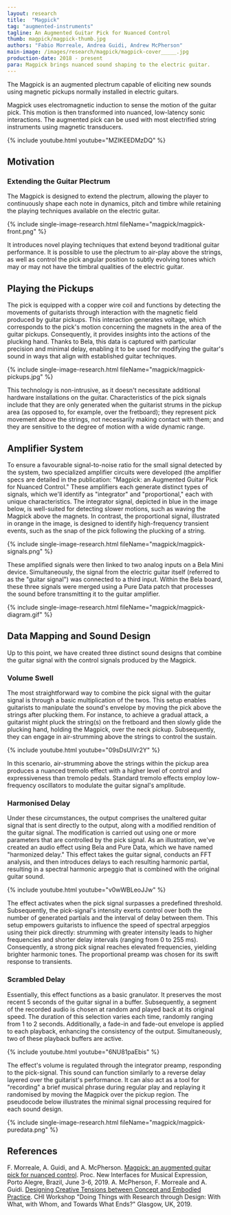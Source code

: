 ```yaml
---
layout: research
title:  "Magpick"
tag: "augmented-instruments"
tagline: An Augmented Guitar Pick for Nuanced Control
thumb: magpick/magpick-thumb.jpg
authors: "Fabio Morreale, Andrea Guidi, Andrew McPherson"
main-image: /images/research/magpick/magpick-cover_____.jpg
production-date: 2018 - present
para: Magpick brings nuanced sound shaping to the electric guitar.
---
```


The Magpick is an augmented plectrum capable of eliciting new sounds using magnetic pickups normally installed in electric guitars.

Magpick uses electromagnetic induction to sense the motion of the guitar pick. This motion is then transformed into nuanced, low-latency sonic interactions. The augmented pick can be used with most electrified string instruments using magnetic transducers. 

{% include youtube.html youtube="MZIKEEDMzDQ" %}

## Motivation

### Extending the Guitar Plectrum

The Magpick is designed to extend the plectrum, allowing the player to continuously shape each note in dynamics, pitch and timbre while retaining the playing techniques available on the electric guitar.

{% include single-image-research.html fileName="magpick/magpick-front.png" %}

It introduces novel playing techniques that extend beyond traditional guitar performance. It is possible to use the plectrum to air-play above the strings, as well as control the pick angular position to subtly evolving tones which may or may not have the timbral qualities of the electric guitar.

## Playing the Pickups

The pick is equipped with a copper wire coil and functions by detecting the movements of guitarists through interaction with the magnetic field produced by guitar pickups. This interaction generates voltage, which corresponds to the pick's motion concerning the magnets in the area of the guitar pickups. Consequently, it provides insights into the actions of the plucking hand. Thanks to Bela, this data is captured with particular precision and minimal delay, enabling it to be used for modifying the guitar's sound in ways that align with established guitar techniques.

{% include single-image-research.html fileName="magpick/magpick-pickups.jpg" %}

This technology is non-intrusive, as it doesn't necessitate additional hardware installations on the guitar. Characteristics of the pick signals include that they are only generated when the guitarist strums in the pickup area (as opposed to, for example, over the fretboard); they represent pick movement above the strings, not necessarily making contact with them; and they are sensitive to the degree of motion with a wide dynamic range.

## Amplifier System

To ensure a favourable signal-to-noise ratio for the small signal detected by the system, two specialized amplifier circuits were developed (the amplifier specs are detailed in the publication: "Magpick: an Augmented Guitar Pick for Nuanced Control." These amplifiers each generate distinct types of signals, which we'll identify as "integrator" and "proportional," each with unique characteristics. The integrator signal, depicted in blue in the image below, is well-suited for detecting slower motions, such as waving the Magpick above the magnets. In contrast, the proportional signal, illustrated in orange in the image, is designed to identify high-frequency transient events, such as the snap of the pick following the plucking of a string.

{% include single-image-research.html fileName="magpick/magpick-signals.png" %}

These amplified signals were then linked to two analog inputs on a Bela Mini device. Simultaneously, the signal from the electric guitar itself (referred to as the "guitar signal") was connected to a third input. Within the Bela board, these three signals were merged using a Pure Data patch that processes the sound before transmitting it to the guitar amplifier.

{% include single-image-research.html fileName="magpick/magpick-diagram.gif" %}

## Data Mapping and Sound Design
Up to this point, we have created three distinct sound designs that combine the guitar signal with the control signals produced by the Magpick.

### Volume Swell
The most straightforward way to combine the pick signal with the guitar signal is through a basic multiplication of the twos. This setup enables guitarists to manipulate the sound's envelope by moving the pick above the strings after plucking them. For instance, to achieve a gradual attack, a guitarist might pluck the string(s) on the fretboard and then slowly glide the plucking hand, holding the Magpick, over the neck pickup. Subsequently, they can engage in air-strumming above the strings to control the sustain. 

{% include youtube.html youtube="09sDsUIVr2Y" %}

In this scenario, air-strumming above the strings within the pickup area produces a nuanced tremolo effect with a higher level of control and expressiveness than tremolo pedals. Standard tremolo effects employ low-frequency oscillators to modulate the guitar signal's amplitude.

### Harmonised Delay
Under these circumstances, the output comprises the unaltered guitar signal that is sent directly to the output, along with a modified rendition of the guitar signal. The modification is carried out using one or more parameters that are controlled by the pick signal. As an illustration, we've created an audio effect using Bela and Pure Data, which we have named "harmonized delay." This effect takes the guitar signal, conducts an FFT analysis, and then introduces delays to each resulting harmonic partial, resulting in a spectral harmonic arpeggio that is combined with the original guitar sound.

{% include youtube.html youtube="v0wWBLeoJJw" %}

The effect activates when the pick signal surpasses a predefined threshold. Subsequently, the pick-signal's intensity exerts control over both the number of generated partials and the interval of delay between them. This setup empowers guitarists to influence the speed of spectral arpeggios using their pick directly: strumming with greater intensity leads to higher frequencies and shorter delay intervals (ranging from 0 to 255 ms). Consequently, a strong pick signal reaches elevated frequencies, yielding brighter harmonic tones. The proportional preamp was chosen for its swift response to transients.

### Scrambled Delay
Essentially, this effect functions as a basic granulator. It preserves the most recent 5 seconds of the guitar signal in a buffer. Subsequently, a segment of the recorded audio is chosen at random and played back at its original speed. The duration of this selection varies each time, randomly ranging from 1 to 2 seconds. Additionally, a fade-in and fade-out envelope is applied to each playback, enhancing the consistency of the output. Simultaneously, two of these playback buffers are active. 

{% include youtube.html youtube="6NU81paEbis" %}

The effect's volume is regulated through the integrator preamp, responding to the pick-signal. This sound can function similarly to a reverse delay layered over the guitarist's performance. It can also act as a tool for "recording" a brief musical phrase during regular play and replaying it randomised by moving the Magpick over the pickup region. The pseudocode below illustrates the minimal signal processing required for each sound design.

{% include single-image-research.html fileName="magpick/magpick-puredata.png" %}

## References
F. Morreale, A. Guidi, and A. McPherson. [Magpick: an augmented guitar pick for nuanced control](https://www.nime.org/proceedings/2019/nime2019_paper013.pdf). Proc. New Interfaces for Musical Expression, Porto Alegre, Brazil, June 3-6, 2019.
A. McPherson, F. Morreale and A. Guidi. [Designing Creative Tensions between Concept and Embodied Practice](https://thingsofdesign.info/2019/mcpherson.pdf). CHI Workshop "Doing Things with Research through Design: With What, with Whom, and Towards What Ends?" Glasgow, UK, 2019.
